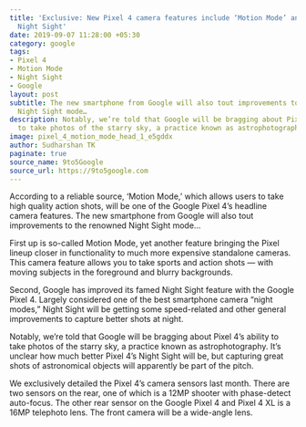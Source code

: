 ```yaml
---
title: 'Exclusive: New Pixel 4 camera features include ‘Motion Mode’ and improved
  Night Sight'
date: 2019-09-07 11:28:00 +05:30
category: google
tags:
- Pixel 4
- Motion Mode
- Night Sight
- Google
layout: post
subtitle: The new smartphone from Google will also tout improvements to the renowned
  Night Sight mode…
description: Notably, we’re told that Google will be bragging about Pixel 4’s ability
  to take photos of the starry sky, a practice known as astrophotography.
image: pixel_4_motion_mode_head_1_e5gddx
author: Sudharshan TK
paginate: true
source_name: 9to5Google
source_url: https://9to5google.com
---
```


According to a reliable source, ‘Motion Mode,’ which allows users to take high quality action shots, will be one of the Google Pixel 4’s headline camera features. The new smartphone from Google will also tout improvements to the renowned Night Sight mode…

First up is so-called Motion Mode, yet another feature bringing the Pixel lineup closer in functionality to much more expensive standalone cameras. This camera feature allows you to take sports and action shots — with moving subjects in the foreground and blurry backgrounds.

Second, Google has improved its famed Night Sight feature with the Google Pixel 4. Largely considered one of the best smartphone camera “night modes,” Night Sight will be getting some speed-related and other general improvements to capture better shots at night.

Notably, we’re told that Google will be bragging about Pixel 4’s ability to take photos of the starry sky, a practice known as astrophotography. It’s unclear how much better Pixel 4’s Night Sight will be, but capturing great shots of astronomical objects will apparently be part of the pitch.

We exclusively detailed the Pixel 4’s camera sensors last month. There are two sensors on the rear, one of which is a 12MP shooter with phase-detect auto-focus. The other rear sensor on the Google Pixel 4 and Pixel 4 XL is a 16MP telephoto lens. The front camera will be a wide-angle lens.
